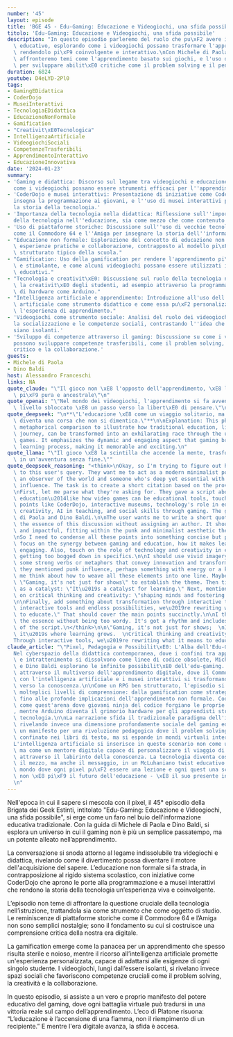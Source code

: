 ```yaml
---
number: '45'
layout: episode
title: 'BGE 45 - Edu-Gaming: Educazione e Videogiochi, una sfida possibile'
titolo: 'Edu-Gaming: Educazione e Videogiochi, una sfida possibile'
description: "In questo episodio parleremo del ruolo che pu\xF2 avere il gaming nell'ambito\
  \ educativo, esplorando come i videogiochi possano trasformare l'apprendimento,\
  \ rendendolo pi\xF9 coinvolgente e interattivo.\nCon Michele di Paola e Dino Baldi\
  \ affronteremo temi come l'apprendimento basato sui giochi, e l'uso dei videogiochi\
  \ per sviluppare abilit\xE0 critiche come il problem solving e il pensiero creativo."
duration: 6824
youtube: D4eLYD-2Pl0
tags:
- GamingEDidattica
- CoderDojo
- MuseiInterattivi
- TecnologiaEDidattica
- EducazioneNonFormale
- Gamification
- "Creativit\xE0Tecnologica"
- IntelligenzaArtificiale
- VideogiochiSociali
- CompetenzeTrasferibili
- ApprendimentoInterattivo
- EducazioneInnovativa
date: '2024-01-23'
summary:
- 'Gaming e didattica: Discorso sul legame tra videogiochi e educazione, sottolineando
  come i videogiochi possano essere strumenti efficaci per l''apprendimento e l''insegnamento.'
- 'CoderDojo e musei interattivi: Presentazione di iniziative come CoderDojo, che
  insegna la programmazione ai giovani, e l''uso di musei interattivi per esplorare
  la storia della tecnologia.'
- 'Importanza della tecnologia nella didattica: Riflessione sull''importanza crescente
  della tecnologia nell''educazione, sia come mezzo che come contenuto di studio.'
- 'Uso di piattaforme storiche: Discussione sull''uso di vecchie tecnologie e piattaforme
  come il Commodore 64 e l''Amiga per insegnare la storia dell''informatica.'
- "Educazione non formale: Esplorazione del concetto di educazione non formale tramite\
  \ esperienze pratiche e collaborazione, contrapposto al modello pi\xF9 formale e\
  \ strutturato tipico della scuola."
- "Gamification: Uso della gamification per rendere l'apprendimento pi\xF9 coinvolgente\
  \ e stimolante, e come alcuni videogiochi possano essere utilizzati in contesti\
  \ educativi."
- "Tecnologia e creativit\xE0: Discussione sul ruolo della tecnologia nel potenziare\
  \ la creativit\xE0 degli studenti, ad esempio attraverso la programmazione o l'uso\
  \ di hardware come Arduino."
- "Intelligenza artificiale e apprendimento: Introduzione all'uso dell'intelligenza\
  \ artificiale come strumento didattico e come essa pu\xF2 personalizzare e migliorare\
  \ l'esperienza di apprendimento."
- 'Videogiochi come strumento sociale: Analisi del ruolo dei videogiochi nel favorire
  la socializzazione e le competenze sociali, contrastando l''idea che i videogiochi
  siano isolanti.'
- 'Sviluppo di competenze attraverso il gaming: Discussione su come i videogiochi
  possono sviluppare competenze trasferibili, come il problem solving, il pensiero
  critico e la collaborazione.'
guests:
- Michele di Paola
- Dino Baldi
host: Alessandro Franceschi
links: NA
quote_claude: "\"Il gioco non \xE8 l'opposto dell'apprendimento, \xE8 la sua forma\
  \ pi\xF9 pura e ancestrale\"\n"
quote_openai: "\"Nel mondo dei videogiochi, l'apprendimento si fa avventura: ogni\
  \ livello sbloccato \xE8 un passo verso la libert\xE0 di pensare.\"\n"
quote_deepseek: "\n**\"L'educazione \xE8 come un viaggio solitario, ma con i videogiochi\
  \ diventa una corsa che non si dimentica.\"**\n\nExplanation: This phrase uses a\
  \ metaphorical comparison to illustrate how traditional education, like a solitary\
  \ journey, can be transformed into an exhilarating race through the use of video\
  \ games. It emphasizes the dynamic and engaging aspect that gaming brings to the\
  \ learning process, making it memorable and exciting.\n"
quote_llama: "\"Il gioco \xE8 la scintilla che accende la mente, trasformando l'apprendimento\
  \ in un'avventura senza fine.\""
quote_deepseek_reasoning: "<think>\nOkay, so I'm trying to figure out how to respond\
  \ to this user's query. They want me to act as a modern minimalist poet who's also\
  \ an observer of the world and someone who's deep yet essential with a bit of punk\
  \ influence. The task is to create a short citation based on the provided text.\n\
  \nFirst, let me parse what they're asking for. They gave a script about gaming in\
  \ education\u2014like how video games can be educational tools, touching on various\
  \ points like CoderDojo, interactive museums, technology's role in education, gamification,\
  \ creativity, AI in teaching, and social skills through gaming. The guests are Michele\
  \ di Paola and Dino Baldi.\n\nThe user wants me to write a short quote that captures\
  \ the essence of this discussion without assigning an author. It should be memorable\
  \ and impactful, fitting within the punk and minimalist aesthetic they mentioned.\n\
  \nSo I need to condense all these points into something concise but powerful. Maybe\
  \ focus on the synergy between gaming and education, how it makes learning more\
  \ engaging. Also, touch on the role of technology and creativity in education without\
  \ getting too bogged down in specifics.\n\nI should use vivid imagery and maybe\
  \ some strong verbs or metaphors that convey innovation and transformation. Since\
  \ they mentioned punk influence, perhaps something with energy or a kick.\n\nLet\
  \ me think about how to weave all these elements into one line. Maybe start with\
  \ \"Gaming, it's not just for shows\" to establish the theme. Then tie in education\
  \ as a catalyst: \"It\u2019s a catalyst for learning.\" Next, mention the impact\
  \ on critical thinking and creativity: \"shaping minds and fostering creativity.\"\
  \n\nFinally, add something about transformation through interactive tools: \"Through\
  \ interactive tools and endless possibilities, we\u2019re rewriting what it means\
  \ to educate.\" That should cover the main points succinctly.\n\nI think that captures\
  \ the essence without being too wordy. It's got a rhythm and includes all key aspects\
  \ of the script.\n</think>\n\n\"Gaming, it's not just for shows;  \nIn education,\
  \ it\u2019s where learning grows.  \nCritical thinking and creativity thrive,  \n\
  Through interactive tools, we\u2019re rewriting what it means to educate.\"\n"
claude_article: "\"Pixel, Pedagogia e Possibilit\xE0: L'Alba dell'Edu-Gaming\"\n\n\
  Nel cyberspazio della didattica contemporanea, dove i confini tra apprendimento\
  \ e intrattenimento si dissolvono come linee di codice obsolete, Michele di Paola\
  \ e Dino Baldi esplorano le infinite possibilit\xE0 dell'edu-gaming. Un viaggio\
  \ attraverso il multiverso dell'apprendimento digitale, dove il Commodore 64 dialoga\
  \ con l'intelligenza artificiale e i musei interattivi si trasformano in portali\
  \ verso la conoscenza.\n\nCome un RPG ben strutturato, l'episodio si sviluppa su\
  \ molteplici livelli di comprensione: dalla gamification come strategia di engagement\
  \ fino alle profonde implicazioni dell'apprendimento non formale. CoderDojo emerge\
  \ come quest'arena dove giovani ninja del codice forgiano le proprie abilit\xE0\
  , mentre Arduino diventa il grimorio hardware per gli apprendisti stregoni della\
  \ tecnologia.\n\nLa narrazione sfida il tradizionale paradigma dell'isolamento videoludico,\
  \ rivelando invece una dimensione profondamente sociale del gaming educativo. \xC8\
  \ un manifesto per una rivoluzione pedagogica dove il problem solving non \xE8 pi\xF9\
  \ confinato nei libri di testo, ma si espande in mondi virtuali interattivi.\n\n\
  L'intelligenza artificiale si inserisce in questo scenario non come un deus ex machina,\
  \ ma come un mentore digitale capace di personalizzare il viaggio di ogni studente\
  \ attraverso il labirinto della conoscenza. La tecnologia diventa cos\xEC non solo\
  \ il mezzo, ma anche il messaggio, in un McLuhaniano twist educativo.\n\n\"In un\
  \ mondo dove ogni pixel pu\xF2 essere una lezione e ogni quest una scoperta, l'edu-gaming\
  \ non \xE8 pi\xF9 il futuro dell'educazione - \xE8 il suo presente in continua evoluzione.\"\
  \n"
---
```

Nell'epoca in cui il sapere si mescola con il pixel, il 45° episodio della Brigata dei Geek Estinti, intitolato "Edu-Gaming: Educazione e Videogiochi, una sfida possibile", si erge come un faro nel buio dell'informazione educativa tradizionale. Con la guida di Michele di Paola e Dino Baldi, si esplora un universo in cui il gaming non è più un semplice passatempo, ma un potente alleato nell’apprendimento.

La conversazione si snoda attorno al legame indissolubile tra videgiochi e didattica, rivelando come il divertimento possa diventare il motore dell'acquisizione del sapere. L’educazione non formale si fa strada, in contrapposizione al rigido sistema scolastico, con iniziative come CoderDojo che aprono le porte alla programmazione e a musei interattivi che rendono la storia della tecnologia un’esperienza viva e coinvolgente.

L’episodio non teme di affrontare la questione cruciale della tecnologia nell’istruzione, trattandola sia come strumento che come oggetto di studio. Le reminiscenze di piattaforme storiche come il Commodore 64 e l’Amiga non sono semplici nostalgie; sono il fondamento su cui si costruisce una comprensione critica della nostra era digitale.

La gamification emerge come la panacea per un apprendimento che spesso risulta sterile e noioso, mentre il ricorso all’intelligenza artificiale promette un'esperienza personalizzata, capace di adattarsi alle esigenze di ogni singolo studente. I videogiochi, lungi dall’essere isolanti, si rivelano invece spazi sociali che favoriscono competenze cruciali come il problem solving, la creatività e la collaborazione.

In questo episodio, si assiste a un vero e proprio manifesto del potere educativo del gaming, dove ogni battaglia virtuale può tradursi in una vittoria reale sul campo dell’apprendimento. L’eco di Platone risuona: “L’educazione è l’accensione di una fiamma, non il riempimento di un recipiente.” E mentre l'era digitale avanza, la sfida è accesa.
